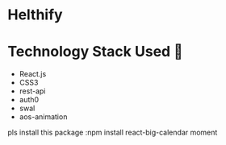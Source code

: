 # Helthify


# Technology Stack Used 🌟
* React.js
* CSS3
* rest-api
* auth0
* swal
* aos-animation

pls install this package :npm install react-big-calendar moment

